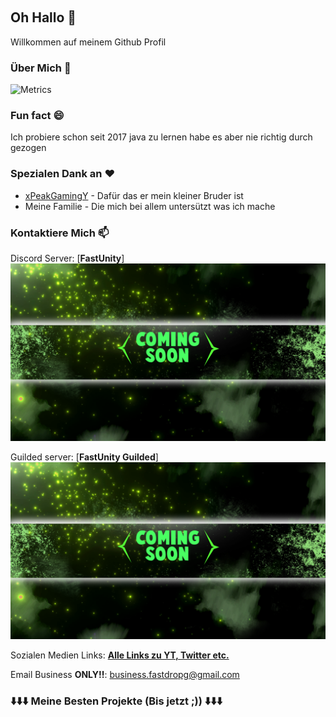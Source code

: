 <p align="center">
<img alt="" src=https://img.shields.io/github/stars/fastdropgaming?affiliations=OWNER%2CCOLLABORATOR />
<img alt="" src=https://komarev.com/ghpvc/?username=fastdropgaming />
</p>

## Oh Hallo 👋
Willkommen auf meinem Github Profil

### Über Mich 📌
![Metrics](https://metrics.lecoq.io/fastdropgaming?template=classic&people=1&projects=1&languages=1&base=header%2C%20activity%2C%20community%2C%20repositories%2C%20metadata&base.indepth=false&base.hireable=false&base.skip=false&languages=false&languages.limit=8&languages.threshold=0%25&languages.other=false&languages.colors=github&languages.sections=most-used&languages.indepth=false&languages.analysis.timeout=15&languages.categories=markup%2C%20programming&languages.recent.categories=markup%2C%20programming&languages.recent.load=300&languages.recent.days=14&people=false&people.limit=24&people.identicons=false&people.identicons.hide=false&people.size=28&people.types=followers&people.shuffle=false&projects=false&projects.limit=4&projects.descriptions=false&config.timezone=Europe%2FBerlin)

### Fun fact 😄
Ich probiere schon seit 2017 java zu lernen habe es aber nie richtig durch gezogen

### Spezialen Dank an ❤️
- [xPeakGamingY](https://account.xbox.com/de-de/profile?gamertag=xPeakGamingY) - Dafür das er mein kleiner Bruder ist
- Meine Familie - Die mich bei allem untersützt  was ich mache

### Kontaktiere Mich 📫  
Discord Server: [**FastUnity**]
<img src="/img/soon.png">

Guilded server: [**FastUnity Guilded**]
<img src="/img/soon.png">


Sozialen Medien Links: [**Alle Links zu YT, Twitter etc.**](https://www.solo.to/fastdropg) 

Email Business **ONLY!!**: 
business.fastdropg@gmail.com  

### ⬇️⬇️⬇️ Meine Besten Projekte (Bis jetzt ;)) ⬇️⬇️⬇️